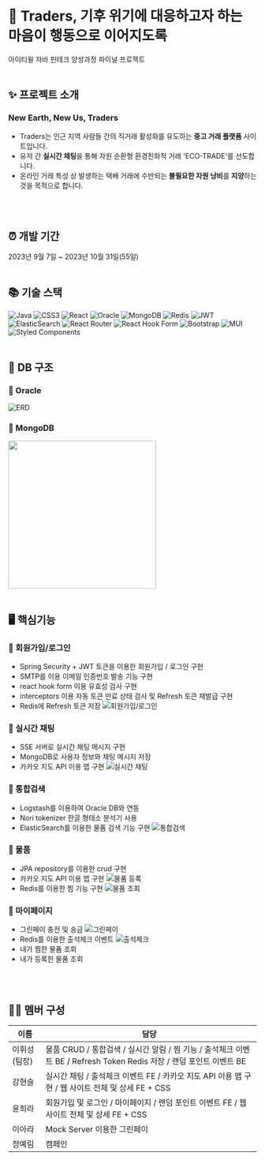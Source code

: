 # 🍃 Traders, 기후 위기에 대응하고자 하는 마음이 행동으로 이어지도록
아이티윌 자바 핀테크 양성과정 파이널 프로젝트
<br/>
<br/>

## ✨ 프로젝트 소개
### New Earth, New Us, Traders
- Traders는 인근 지역 사람들 간의 직거래 활성화를 유도하는 **중고 거래 플랫폼** 사이트입니다.
- 유저 간 **실시간 채팅**을 통해 자원 순환형 환경친화적 거래 'ECO-TRADE'를 선도합니다.
- 온라인 거래 특성 상 발생하는 택배 거래에 수반되는 **불필요한 자원 낭비**를 **지양**하는 것을 목적으로 합니다.
<br/>
<br/>

## ⏰ 개발 기간
2023년 9월 7일 ~ 2023년 10월 31일(55일)
<br/>
<br/>

## 📚 기술 스택
![Java](https://img.shields.io/badge/java-%23ED8B00.svg?style=for-the-badge&logo=openjdk&logoColor=white)
![CSS3](https://img.shields.io/badge/css3-%231572B6.svg?style=for-the-badge&logo=css3&logoColor=white)
![React](https://img.shields.io/badge/react-%2320232a.svg?style=for-the-badge&logo=react&logoColor=%2361DAFB)
![Oracle](https://img.shields.io/badge/Oracle-F80000?style=for-the-badge&logo=oracle&logoColor=white)
![MongoDB](https://img.shields.io/badge/MongoDB-%234ea94b.svg?style=for-the-badge&logo=mongodb&logoColor=white)
![Redis](https://img.shields.io/badge/redis-%23DD0031.svg?style=for-the-badge&logo=redis&logoColor=white)
![JWT](https://img.shields.io/badge/JWT-black?style=for-the-badge&logo=JSON%20web%20tokens)
![ElasticSearch](https://img.shields.io/badge/-ElasticSearch-005571?style=for-the-badge&logo=elasticsearch)
![React Router](https://img.shields.io/badge/React_Router-CA4245?style=for-the-badge&logo=react-router&logoColor=white)
![React Hook Form](https://img.shields.io/badge/React%20Hook%20Form-%23EC5990.svg?style=for-the-badge&logo=reacthookform&logoColor=white)
![Bootstrap](https://img.shields.io/badge/bootstrap-%238511FA.svg?style=for-the-badge&logo=bootstrap&logoColor=white)
![MUI](https://img.shields.io/badge/MUI-%230081CB.svg?style=for-the-badge&logo=mui&logoColor=white)
![Styled Components](https://img.shields.io/badge/styled--components-DB7093?style=for-the-badge&logo=styled-components&logoColor=white)
<br/>
<br/>

## 📑 DB 구조
### 📃 Oracle
![ERD](./images/erd_f.png)
### 📃 MongoDB
<img src="./images/schema.png" width="300" />
<br/>
<br/>

## 🖥️ 핵심기능
### 📌 회원가입/로그인
- Spring Security + JWT 토큰을 이용한 회원가입 / 로그인 구현
- SMTP를 이용 이메일 인증번호 발송 기능 구현
- react hook form 이용 유효성 검사 구현
- interceptors 이용 자동 토큰 만료 상태 검사 및 Refresh 토큰 재발급 구현
- Redis에 Refresh 토큰 저장
  ![회원가입/로그인](./images/register.png)
### 📌 실시간 채팅
- SSE 서버로 실시간 채팅 메시지 구현
- MongoDB로 사용자 정보와 채팅 메시지 저장
- 카카오 지도 API 이용 맵 구현
![실시간 채팅](./images/chat.png)
### 📌 통합검색
- Logstash를 이용하여 Oracle DB와 연동
- Nori tokenizer 한글 형태소 분석기 사용
- ElasticSearch를 이용한 물품 검색 기능 구현
![통합검색](./images/search.png)
### 📌 물품
- JPA repository를 이용한 crud 구현
- 카카오 지도 API 이용 맵 구현
![물품 등록](./images/products.png)
- Redis를 이용한 찜 기능 구현
![물품 조회](./images/list.png)
### 📌 마이페이지
- 그린페이 충전 및 송금
![그린페이](./images/pay.png)
- Redis를 이용한 출석체크 이벤트
![출석체크](./images/attendance.png)
- 내가 찜한 물품 조회
- 내가 등록한 물품 조회
<br/>
<br/>

## 👩‍💻 멤버 구성
| 이름            | 담당                       |
| -------------- | -------------------------- | 
| 이휘성(팀장)| 물품 CRUD / 통합검색 / 실시간 알림 / 찜 기능 / 출석체크 이벤트 BE / Refresh Token Redis 저장 / 랜덤 포인트 이벤트 BE|
| 강현슬| 실시간 채팅 / 출석체크 이벤트 FE / 카카오 지도 API 이용 맵 구현 / 웹 사이트 전체 및 상세 FE + CSS|
| 윤희라| 회원가입 및 로그인 / 마이페이지 / 랜덤 포인트 이벤트 FE / 웹 사이트 전체 및 상세 FE + CSS|
| 이아라| Mock Server 이용한 그린페이|
| 정예림| 캠페인|



